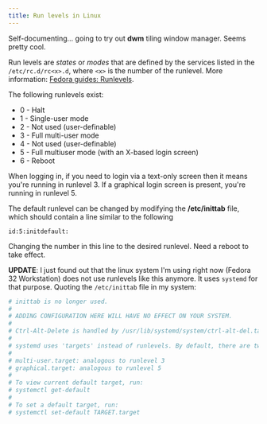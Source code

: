 ```yaml
---
title: Run levels in Linux
---
```


Self-documenting... going to try out **dwm** tiling window manager.
Seems pretty cool.

Run levels are *states* or *modes* that are defined by the services
listed in the `/etc/rc.d/rc<x>.d`, where `<x>` is the number of the
runlevel. More information: [Fedora guides:
Runlevels](https://docs.fedoraproject.org/en-US/Fedora/12/html/Deployment_Guide/ch-services.html#s1-services-runlevels).

The following runlevels exist:
* 0 - Halt
* 1 - Single-user mode
* 2 - Not used (user-definable)
* 3 - Full multi-user mode
* 4 - Not used (user-definable)
* 5 - Full multiuser mode (with an X-based login screen)
* 6 - Reboot

When logging in, if you need to login via a text-only screen then it
means you're running in runlevel 3. If a graphical login screen is
present, you're running in runlevel 5.

The default runlevel can be changed by modifying the **/etc/inittab**
file, which should contain a line similar to the following

```
id:5:initdefault:
```

Changing the number in this line to the desired runlevel. Need a
reboot to take effect.

**UPDATE**: I just found out that the linux system I'm using right now
  (Fedora 32 Workstation) does not use runlevels like this anymore. It
  uses `systemd` for that purpose. Quoting the `/etc/inittab` file in
  my system:

```bash
# inittab is no longer used.
#
# ADDING CONFIGURATION HERE WILL HAVE NO EFFECT ON YOUR SYSTEM.
#
# Ctrl-Alt-Delete is handled by /usr/lib/systemd/system/ctrl-alt-del.target
#
# systemd uses 'targets' instead of runlevels. By default, there are two main targets:
#
# multi-user.target: analogous to runlevel 3
# graphical.target: analogous to runlevel 5
#
# To view current default target, run:
# systemctl get-default
#
# To set a default target, run:
# systemctl set-default TARGET.target
```
